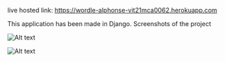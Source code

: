 live hosted link:
https://wordle-alphonse-vit21mca0062.herokuapp.com

This application has been made in Django.
Screenshots of the project


![Alt text](/screenshots/path/to/img.jpg?raw=true "1")

![Alt text](/screenshots/path/to/img.jpg?raw=true "2")

